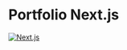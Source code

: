 # Portfolio Next.js

[![Next.js](https://img.shields.io/badge/Next.js-14.0.4-F6F8FA.svg?logo=next.js&logoColor=FFFFFF&labelColor=000000&style=flat-square)](https://nextjs.org/)
